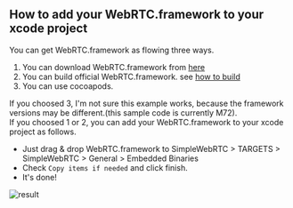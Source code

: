 ## How to add your WebRTC.framework to your xcode project

You can get WebRTC.framework as flowing three ways. 
1. You can download WebRTC.framework from [here](https://github.com/tkmn0/SimpleWebRTCExample_iOS/releases)
2. You can build official WebRTC.framework. see [how to build](https://github.com/tkmn0/SimpleWebRTCExample_iOS/blob/master/docs/BuildWebRTCFrameworkFlow.md)
3. You can use cocoapods.

If you choosed 3, I'm not sure this example works, because the framework versions may be different.(this sample code is currently M72).    
If you choosed 1 or 2, you can add your WebRTC.framework to your xcode project as follows.

- Just drag & drop WebRTC.framework to SimpleWebRTC > TARGETS > SimpleWebRTC > General > Embedded Binaries
- Check `Copy items if needed` and click finish.
- It's done!
 
![result](https://raw.githubusercontent.com/tkmn0/SimpleWebRTCExample_iOS/master/media/how_to_add.gif)
